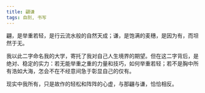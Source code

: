 ```yaml
---
title: 翩谦
tags: 自剖, 书写
---
```



翩，是举重若轻，是行云流水般的自然天成；谦，是饱满的麦穗，是因为有，而坦然于无。

我以此二字命名我的大学，寄托了我对自己人生境界的期望。但在这二字背后，是绝对、稳定的实力：若无能举重之重的力量和技巧，如何举重若轻；若不是胸中所有浩如大海，怎会不在不经意间急于彰显自己的仅有。

现实中我所有，只是故作的轻松和阵阵的心虚，与那翩与谦，恰恰相反。

